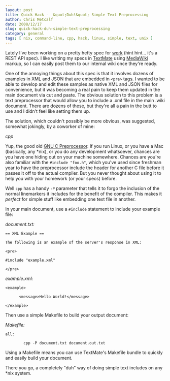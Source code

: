 ```yaml
---
layout: post
title: Quick Hack -  &quot;Duh!&quot; Simple Text Preprocessing
author: Chris Metcalf
date: 2008/12/17
slug: quick-hack-duh-simple-text-preprocessing
category: general
tags: [ nix, command-line, cpp, hack, linux, simple, text, unix ]
---
```


Lately I've been working on a pretty hefty spec for [work](http://www.blist.com) (hint hint... it's a REST API spec). I like writing my specs in [TextMate](http://macromates.com/) using [MediaWiki](http://www.mediawiki.org/wiki/MediaWiki) markup, so I can easily post them to our internal wiki once they're ready.

One of the annoying things about this spec is that it involves dozens of examples in XML and JSON that are embedded in `<pre>` tags. I wanted to be able to develop and edit these samples as native XML and JSON files for convenience, but it was becoming a real pain to keep them updated in the main document via cut and paste. The obvious solution to this problem is a text preprocessor that would allow you to include a .xml file in the main .wiki document. There are dozens of these, but they're all a pain in the butt to use and I didn't feel like setting them up.

The solution, which couldn't possibly be more obvious, was suggested, somewhat jokingly, by a coworker of mine:

_cpp_

Yup, the good old [GNU C Preprocessor](http://en.wikipedia.org/wiki/C_preprocessor). If you run Linux, or you have a Mac (basically, any *nix), or you do any development whatsoever, chances are you have one hiding out on your machine somewhere. Chances are you're also familiar with the `#include "foo.h"`, which you've used since freshman year to have the preprocessor include the header for another C file before it passes it off to the actual compiler. But you never thought about using it to help you with your homework (or your specs) before.

Well `cpp` has a handy `-P` parameter that tells it to forgo the inclusion of the normal linemarkers it includes for the benefit of the compiler. This makes it _perfect_ for simple stuff like embedding one text file in another.

In your main document, use a `#include` statement to include your example file:

_document.txt:_

    == XML Example ==

    The following is an example of the server's response in XML:

    <pre>

    #include "example.xml"

    </pre>

_example.xml:_

    <example>

	      <message>Hello World!</message>

    </example>

Then use a simple Makefile to build your output document:

_Makefile:_

    all:

		    cpp -P document.txt document.out.txt

Using a Makefile means you can use TextMate's Makefile bundle to quickly and easily build your document.

There you go, a completely "duh" way of doing simple text includes on any *nix system.
